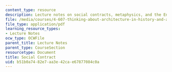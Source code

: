 ```yaml
---
content_type: resource
description: Lecture notes on social contracts, metaphysics, and the Enlightenment.
file: /media/courses/4-607-thinking-about-architecture-in-history-and-at-present-fall-2009/b51b0a7482e7aa3e42cae67877084c0a_MIT4_607F09_lec05.pdf
file_type: application/pdf
learning_resource_types:
- Lecture Notes
ocw_type: OCWFile
parent_title: Lecture Notes
parent_type: CourseSection
resourcetype: Document
title: Social Contract
uid: b51b0a74-82e7-aa3e-42ca-e67877084c0a
---
```

